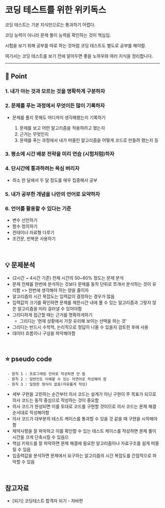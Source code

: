 # 코딩 테스트를 위한 위키독스
코딩 테스트는 기본 지식만으로는 통과하기 어렵다. &nbsp;

코딩 능력이 아니라 문제 풀이 능력을 확인하는 것이 핵심임.


시험을 보기 위해 공부를 따로 하는 것처럼 코딩 테스트도 별도로 공부를 해야함.


여기서는 코딩 테스트를 보기 전에 알아두면 좋을 노하우와 여러 지식을 정리합니다.

---

## 💎 Point
### 1. 내가 아는 것과 모르는 것을 명확하게 구분하자
### 2. 문제를 푸는 과정에서 무엇이든 많이 기록하자
- 문제를 풀지 못해도 어디까지 생각해봤는지 기록하기


     1) 문제를 보고 어떤 알고리즘을 적용하려고 했는지
     2) 근거는 무엇인지
     3) 문제를 푸는 과정에서 내가 떠올린 알고리즘을 어떻게 코드로 만들려 했는지 등

### 3. 평소에 시간 배분 전략을 미리 연습 (시험처럼)하자
### 4. 단시간에 통과하려는 욕심 버리자
- 최소 한 달에서 두 달 정도를 매우 집중해서 공부

### 5. 내가 공부한 개념을 나만의 언어로 요약하자
### 6. 언어를 활용할 수 있다는 기준

- 변수 선언하기 
- 함수 정의하기
- 컨테이너 자료형 다루기 
- 조건문, 반복문 사용하기

&nbsp;

## 💡 문제분석 

- (2시간 ~ 4시간 기준) 전체 시간의 50~60% 정도는 문제 분석
- 문제 전체를 한번에 분석하는 것보다 문제를 동작 단위로 쪼개서 분석하는 것이 유리함 => 한번에 생각해야 하는 양을 줄이자
- 알고리즘의 시간 복잡도는 입력값이 결정하는 경우가 많음
- 입력값의 크기를 확인하면 문제를 제한시간 내에 풀 수 있는 알고리즘과 그렇지 않은 알고리즘을 미리 걸러낼 수 있어야함
- 그리디하게 접근할 때는 근거를 명확하게하기
  - 그리디는 ‘현재 상황에서 가장 유리해 보이는 선택을 하는 것’
- 그리디는 반드시 수학적, 논리적으로 정답이 나올 수 있을지 검토한 후에 사용
- 데이터 흐름이나 구성을 파악해아함


&nbsp;

## ⭐️ pseudo code

     - 원칙 1 : 프로그래밍 언어로 작성하면 안 됨
     - 원칙 2 : 일반인도 이해할 수 있는 자연어로 작성해야 함
     - 원칙 3 : 일정한 형식이 없음(자유롭게 작성)

- 세부 구현을 고민하는 순간부터 의사 코드는 설계가 아닌 구현이 주 목표가 되므로 의사 코드는 동작 중심으로 작성하는 것이 중요함
- 의사 코드가 완성되면 이를 토대로 코드를 구현할 것이므로 의사 코드는 문제 해결 순서대로 작성해야함
- 의사 코드가 대부분의 테스트 케이스를 통과할 수 있을 것 같을 때 구현을 시작해야 함
- 제약사항을 잘 파악하고 이를 확인할 수 있는 테스트 케이스를 작성하면 문제 풀이 시간을 크게 단축시킬 수 있음으
- 핵심 키워드를 잘 파악하면 문제 해결에 필요한 알고리즘이나 자료구조를 쉽게 떠올릴 수 있음
- 입출력값을 분석하면 문제에서 요구하는 알고리즘의 시간 복잡도를 간접적으로 파악할 수 있음



&nbsp;

## 참고자료

- [되기] 코딩테스트 합격자 되기 - 자바편
